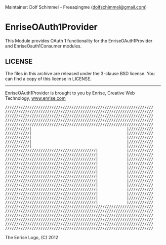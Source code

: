 Maintainer: Dolf Schimmel - Freeaqingme (dolfschimmel@gmail.com)

EnriseOAuth1Provider
====================

This Module provides OAuth 1 functionality for the EnriseOAuth1Provider and EnriseOauth1Consumer modules.

LICENSE
-------

The files in this archive are released under the 3-clause BSD license.
You can find a copy of this license in LICENSE.

-------

EnriseOAuth1Provider is brought to you by Enrise, Creative Web Technology, www.enrise.com

```
///////////////////////////////////////////////////////////////////
///////////////////////////////////////////////////////////////////
///////////////////////////////////////////////////////////////////
///////////////////////////////////////////////////////////////////
///////////////////////////////////////////////////////////////////
///////////|                                           |///////////
///////////|                                           |///////////
///////////|                                           |///////////
///////////|                                           |///////////
///////////|                                           |///////////
/////////////////////////////////////////|             |///////////
/////////////////////////////////////////|             |///////////
/////////////////////////////////////////|             |///////////
/////////////////////////////////////////|             |///////////
/////////////////////////////////////////|             |///////////
/////////////////////////////////////////|             |///////////
/////////////////////////////////////////|             |///////////
/////////////////////////////////////////|             |///////////
/////////////////////////////////////////|             |///////////
/////////////////////////////////////////|             |///////////
/////////////////////////////////////////|             |///////////
/////////////////////////////////////////|             |///////////
/////////////////////////////////////////|             |///////////
/////////////////////////////////////////////////////////////////// 
/////////////////////////////////////////////////////////////////// 
///////////////////////////////////////////////////////////////////
///////////////////////////////////////////////////////////////////
///////////////////////////////////////////////////////////////////
///////////////////////////////////////////////////////////////////
```
The Enrise Logo, (C) 2012
